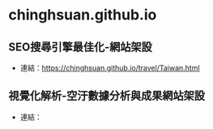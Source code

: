 # chinghsuan.github.io

## SEO搜尋引擎最佳化-網站架設
* 連結：https://chinghsuan.github.io/travel/Taiwan.html

## 視覺化解析-空汙數據分析與成果網站架設
* 連結：
